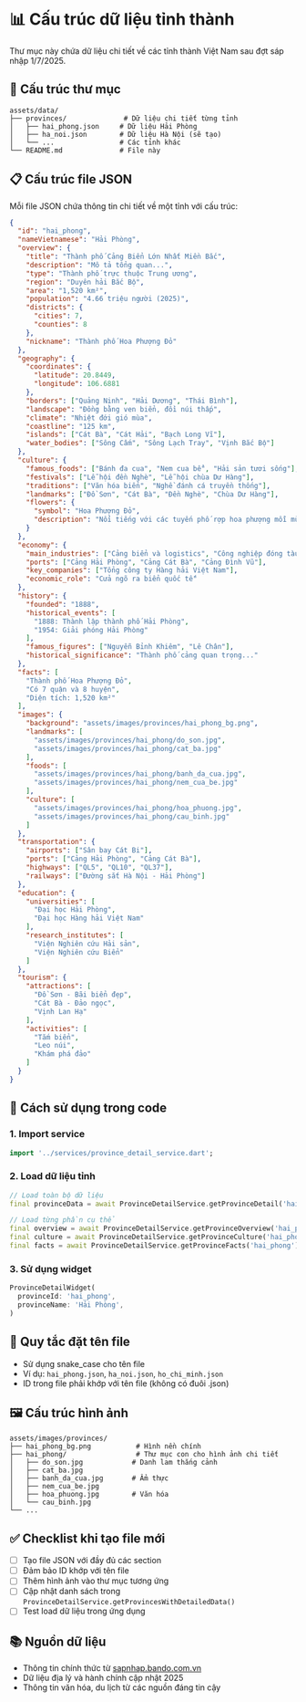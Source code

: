 # 📊 Cấu trúc dữ liệu tỉnh thành

Thư mục này chứa dữ liệu chi tiết về các tỉnh thành Việt Nam sau đợt sáp nhập 1/7/2025.

## 📁 Cấu trúc thư mục

```
assets/data/
├── provinces/              # Dữ liệu chi tiết từng tỉnh
│   ├── hai_phong.json     # Dữ liệu Hải Phòng
│   ├── ha_noi.json        # Dữ liệu Hà Nội (sẽ tạo)
│   └── ...                # Các tỉnh khác
└── README.md              # File này
```

## 📋 Cấu trúc file JSON

Mỗi file JSON chứa thông tin chi tiết về một tỉnh với cấu trúc:

```json
{
  "id": "hai_phong",
  "nameVietnamese": "Hải Phòng",
  "overview": {
    "title": "Thành phố Cảng Biển Lớn Nhất Miền Bắc",
    "description": "Mô tả tổng quan...",
    "type": "Thành phố trực thuộc Trung ương",
    "region": "Duyên hải Bắc Bộ",
    "area": "1,520 km²",
    "population": "4.66 triệu người (2025)",
    "districts": {
      "cities": 7,
      "counties": 8
    },
    "nickname": "Thành phố Hoa Phượng Đỏ"
  },
  "geography": {
    "coordinates": {
      "latitude": 20.8449,
      "longitude": 106.6881
    },
    "borders": ["Quảng Ninh", "Hải Dương", "Thái Bình"],
    "landscape": "Đồng bằng ven biển, đồi núi thấp",
    "climate": "Nhiệt đới gió mùa",
    "coastline": "125 km",
    "islands": ["Cát Bà", "Cát Hải", "Bạch Long Vĩ"],
    "water_bodies": ["Sông Cấm", "Sông Lạch Tray", "Vịnh Bắc Bộ"]
  },
  "culture": {
    "famous_foods": ["Bánh đa cua", "Nem cua bể", "Hải sản tươi sống"],
    "festivals": ["Lễ hội đền Nghè", "Lễ hội chùa Dư Hàng"],
    "traditions": ["Văn hóa biển", "Nghề đánh cá truyền thống"],
    "landmarks": ["Đồ Sơn", "Cát Bà", "Đền Nghè", "Chùa Dư Hàng"],
    "flowers": {
      "symbol": "Hoa Phượng Đỏ",
      "description": "Nổi tiếng với các tuyến phố rợp hoa phượng mỗi mùa hè"
    }
  },
  "economy": {
    "main_industries": ["Cảng biển và logistics", "Công nghiệp đóng tàu"],
    "ports": ["Cảng Hải Phòng", "Cảng Cát Bà", "Cảng Đình Vũ"],
    "key_companies": ["Tổng công ty Hàng hải Việt Nam"],
    "economic_role": "Cửa ngõ ra biển quốc tế"
  },
  "history": {
    "founded": "1888",
    "historical_events": [
      "1888: Thành lập thành phố Hải Phòng",
      "1954: Giải phóng Hải Phòng"
    ],
    "famous_figures": ["Nguyễn Bỉnh Khiêm", "Lê Chân"],
    "historical_significance": "Thành phố cảng quan trọng..."
  },
  "facts": [
    "Thành phố Hoa Phượng Đỏ",
    "Có 7 quận và 8 huyện",
    "Diện tích: 1,520 km²"
  ],
  "images": {
    "background": "assets/images/provinces/hai_phong_bg.png",
    "landmarks": [
      "assets/images/provinces/hai_phong/do_son.jpg",
      "assets/images/provinces/hai_phong/cat_ba.jpg"
    ],
    "foods": [
      "assets/images/provinces/hai_phong/banh_da_cua.jpg",
      "assets/images/provinces/hai_phong/nem_cua_be.jpg"
    ],
    "culture": [
      "assets/images/provinces/hai_phong/hoa_phuong.jpg",
      "assets/images/provinces/hai_phong/cau_binh.jpg"
    ]
  },
  "transportation": {
    "airports": ["Sân bay Cát Bi"],
    "ports": ["Cảng Hải Phòng", "Cảng Cát Bà"],
    "highways": ["QL5", "QL10", "QL37"],
    "railways": ["Đường sắt Hà Nội - Hải Phòng"]
  },
  "education": {
    "universities": [
      "Đại học Hải Phòng",
      "Đại học Hàng hải Việt Nam"
    ],
    "research_institutes": [
      "Viện Nghiên cứu Hải sản",
      "Viện Nghiên cứu Biển"
    ]
  },
  "tourism": {
    "attractions": [
      "Đồ Sơn - Bãi biển đẹp",
      "Cát Bà - Đảo ngọc",
      "Vịnh Lan Hạ"
    ],
    "activities": [
      "Tắm biển",
      "Leo núi",
      "Khám phá đảo"
    ]
  }
}
```

## 🔧 Cách sử dụng trong code

### 1. Import service
```dart
import '../services/province_detail_service.dart';
```

### 2. Load dữ liệu tỉnh
```dart
// Load toàn bộ dữ liệu
final provinceData = await ProvinceDetailService.getProvinceDetail('hai_phong');

// Load từng phần cụ thể
final overview = await ProvinceDetailService.getProvinceOverview('hai_phong');
final culture = await ProvinceDetailService.getProvinceCulture('hai_phong');
final facts = await ProvinceDetailService.getProvinceFacts('hai_phong');
```

### 3. Sử dụng widget
```dart
ProvinceDetailWidget(
  provinceId: 'hai_phong',
  provinceName: 'Hải Phòng',
)
```

## 📝 Quy tắc đặt tên file

- Sử dụng snake_case cho tên file
- Ví dụ: `hai_phong.json`, `ha_noi.json`, `ho_chi_minh.json`
- ID trong file phải khớp với tên file (không có đuôi .json)

## 🖼️ Cấu trúc hình ảnh

```
assets/images/provinces/
├── hai_phong_bg.png           # Hình nền chính
├── hai_phong/                 # Thư mục con cho hình ảnh chi tiết
│   ├── do_son.jpg            # Danh lam thắng cảnh
│   ├── cat_ba.jpg
│   ├── banh_da_cua.jpg       # Ẩm thực
│   ├── nem_cua_be.jpg
│   ├── hoa_phuong.jpg        # Văn hóa
│   └── cau_binh.jpg
└── ...
```

## ✅ Checklist khi tạo file mới

- [ ] Tạo file JSON với đầy đủ các section
- [ ] Đảm bảo ID khớp với tên file
- [ ] Thêm hình ảnh vào thư mục tương ứng
- [ ] Cập nhật danh sách trong `ProvinceDetailService.getProvincesWithDetailedData()`
- [ ] Test load dữ liệu trong ứng dụng

## 📚 Nguồn dữ liệu

- Thông tin chính thức từ [sapnhap.bando.com.vn](https://sapnhap.bando.com.vn)
- Dữ liệu địa lý và hành chính cập nhật 2025
- Thông tin văn hóa, du lịch từ các nguồn đáng tin cậy 
